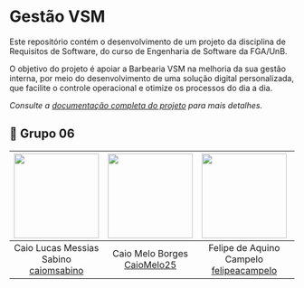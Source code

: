 # Gestão VSM

Este repositório contém o desenvolvimento de um projeto da disciplina de Requisitos de Software, do curso de Engenharia de Software da FGA/UnB.

O objetivo do projeto é apoiar a Barbearia VSM na melhoria da sua gestão interna, por meio do desenvolvimento de uma solução digital personalizada, que facilite o controle operacional e otimize os processos do dia a dia.

*Consulte a [documentação completa do projeto](https://mdsreq-fga-unb.github.io/2025.1-T02-GestaoVSM/) para mais detalhes.*

## 👥 Grupo 06

<!-- Tabela com os nomes e fotos-->
| <a href="https://github.com/caiomsabino"><img src="https://avatars.githubusercontent.com/u/149199940?v=4" width="150" ></img></a> | <a href="https://github.com/CaioMelo25"><img src="https://avatars.githubusercontent.com/u/108186816?v=4" width="150"></img></a> | <a href="https://github.com/felipeacampelo"><img src="https://avatars.githubusercontent.com/u/169858938?v=4" width="150"></img></a> | <a href="https://github.com/fhenrique77"><img src="https://avatars.githubusercontent.com/u/142054781?v=4" width="150"></img></a> | <a href="https://github.com/RufinoVfR"><img src="https://avatars.githubusercontent.com/u/144750571?v=4" width="150"></img></a> |<a href="https://github.com/vevetin"><img src="https://avatars.githubusercontent.com/u/123479505?v=4" width="150"></img></a> |
|:---:|:---:|:---:|:---:|:---:|:---:|
|Caio Lucas Messias Sabino [caiomsabino](https://github.com/caiomsabino)| Caio Melo Borges  [CaioMelo25](https://github.com/CaioMelo25) | Felipe de Aquino Campelo [felipeacampelo](https://github.com/felipeacampelo) | Felipe Henrique Oliveira Sousa [fhenrique77](https://github.com/fhenrique77) | Vinicius Fernandes Rufino [RufinoVfR](https://github.com/RufinoVfR) | Weverton Rodrigues da Costa Silva [vevetin](https://github.com/vevetin) |
